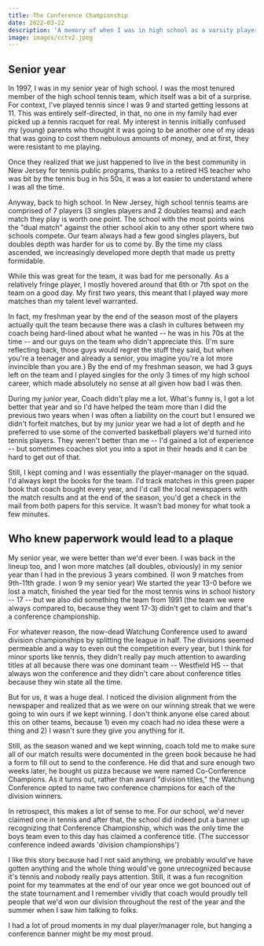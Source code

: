 ```yaml
---
title: The Conference Championship
date: 2022-03-22
description: 'A memory of when I was in high school as a varsity player, but also a manager and the experience of playing for my coach.'
image: images/cctv2.jpeg
---
```


## Senior year

In 1997, I was in my senior year of high school. I was the most tenured member of the high school tennis team, which itself was a bit of a surprise. For context, I've played tennis since I was 9 and started getting lessons at 11. This was entirely self-directed, in that, no one in my family had ever picked up a tennis racquet for real. My interest in tennis initially confused my (young) parents who thought it was going to be another one of my ideas that was going to cost them nebulous amounts of money, and at first, they were resistant to me playing.

Once they realized that we just happened to live in the best community in New Jersey for tennis public programs, thanks to a retired HS teacher who was bit by the tennis bug in his 50s, it was a lot easier to understand where I was all the time. 

Anyway, back to high school. In New Jersey, high school tennis teams are comprised of 7 players (3 singles players and 2 doubles teams) and each match they play is worth one point. The school with the most points wins the "dual match" against the other school akin to any other sport where two schools compete. Our team always had a few good singles players, but doubles depth was harder for us to come by. By the time my class ascended, we increasingly developed more depth that made us pretty formidable. 

While this was great for the team, it was bad for me personally. As a relatively fringe player, I mostly hovered around that 6th or 7th spot on the team on a good day. My first two years, this meant that I played way more matches than my talent level warranted. 

In fact, my freshman year by the end of the season most of the players actually quit the team because there was a clash in cultures between my coach being hard-lined about what he wanted -- he was in his 70s at the time -- and our guys on the team who didn't appreciate this. (I'm sure reflecting back, those guys would regret the stuff they said, but when you're a teenager and already a senior, you imagine you're a lot more invincible than you are.) By the end of my freshman season, we had 3 guys left on the team and I played singles for the only 3 times of my high school career, which made absolutely no sense at all given how bad I was then. 

During my junior year, Coach didn't play me a lot. What's funny is, I got a lot better that year and so I'd have helped the team more than I did the previous two years when I was often a liability on the court but I ensured we didn't forfeit matches, but by my junior year we had a lot of depth and he preferred to use some of the converted basketball players we'd turned into tennis players. They weren't better than me -- I'd gained a lot of experience -- but sometimes coaches slot you into a spot in their heads and it can be hard to get out of that.

Still, I kept coming and I was essentially the player-manager on the squad. I'd always kept the books for the team. I'd track matches in this green paper book that coach bought every year, and I'd call the local newspapers with the match results and at the end of the season, you'd get a check in the mail from both papers for this service. It wasn't bad money for what took a few minutes. 

## Who knew paperwork would lead to a plaque

My senior year, we were better than we'd ever been. I was back in the lineup too, and I won more matches (all doubles, obviously) in my senior year than I had in the previous 3 years combined. (I won 9 matches from 9th-11th grade. I won 9 my senior year) We started the year 13-0 before we lost a match, finished the year tied for the most tennis wins in school history -- 17 -- but we also did something the team from 1991 (the team we were always compared to, because they went 17-3) didn't get to claim and that's a conference championship.

For whatever reason, the now-dead Watchung Conference used to award division championships by splitting the league in half. The divisions seemed permeable and a way to even out the competition every year, but I think for minor sports like tennis, they didn't really pay much attention to awarding titles at all because there was one dominant team -- Westfield HS -- that always won the conference and they didn't care about conference titles because they win state all the time.

But for us, it was a huge deal. I noticed the division alignment from the newspaper and realized that as we were on our winning streak that we were going to win ours if we kept winning. I don't think anyone else cared about this on other teams, because 1) even my coach had no idea these were a thing and 2) I wasn't sure they give you anything for it.

Still, as the season waned and we kept winning, coach told me to make sure all of our match results were documented in the green book because he had a form to fill out to send to the conference. He did that and sure enough two weeks later, he bought us pizza because we were named Co-Conference Champions. As it turns out, rather than award "division titles," the Watchung Conference opted to name two conference champions for each of the division winners. 

In retrospect, this makes a lot of sense to me. For our school, we'd never claimed one in tennis and after that, the school did indeed put a banner up recognizing that Conference Championship, which was the only time the boys team even to this day has claimed a conference title. (The successor conference indeed awards 'division championships')

I like this story because had I not said anything, we probably would've have gotten anything and the whole thing would've gone unrecognized because it's tennis and nobody really pays attention. Still, it was a fun recognition point for my teammates at the end of our year once we got bounced out of the state tournament and I remember vividly that coach would proudly tell people that we'd won our division throughout the rest of the year and the summer when I saw him talking to folks.

I had a lot of proud moments in my dual player/manager role, but hanging a conference banner might be my most proud. 

